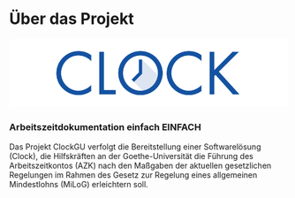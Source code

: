 # Über das Projekt

![](images/clock_current_logo_600x150.png)

### Arbeitszeitdokumentation einfach EINFACH

Das Projekt ClockGU verfolgt die Bereitstellung einer Softwarelösung (Clock), die Hilfskräften an der Goethe-Universität die Führung des Arbeitszeitkontos (AZK) nach den Maßgaben der aktuellen gesetzlichen Regelungen im Rahmen des Gesetz zur Regelung eines allgemeinen Mindestlohns (MiLoG) erleichtern soll.
